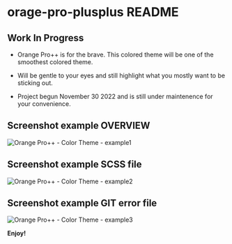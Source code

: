 # orage-pro-plusplus README

## Work In Progress

* Orange Pro++ is for the brave. This colored theme will be one of the smoothest colored theme.
* Will be gentle to your eyes and still highlight what you mostly want to be sticking out.

* Project begun November 30 2022 and is still under maintenence for your convenience.


## Screenshot example OVERVIEW
![Orange Pro++ - Color Theme - example1](https://user-images.githubusercontent.com/89920970/205871600-173743c4-e6bc-4a1f-9f23-02a5d546f420.png)

## Screenshot example SCSS file
![Orange Pro++ - Color Theme - example2](https://user-images.githubusercontent.com/89920970/205871685-40b81518-3b18-4a4f-bbd4-eb76ae575700.png)

## Screenshot example GIT error file
![Orange Pro++ - Color Theme - example3](https://user-images.githubusercontent.com/89920970/205871790-623c941e-b566-439f-8e01-766c5085c459.png)


**Enjoy!**
